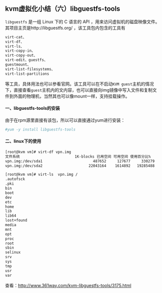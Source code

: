## kvm虚拟化小结（六）libguestfs-tools


`libguestfs` 是一组 Linux 下的 C 语言的 API ，用来访问虚拟机的磁盘映像文件。其项目主页是http://libguestfs.org/ ，该工具包内包含的工具有

```bash
virt-cat、
virt-df、
virt-ls、
virt-copy-in、
virt-copy-out、
virt-edit、guestfs、
guestmount、
virt-list-filesystems、
virt-list-partitions
```
等工具，具体用法也可以参看官网。该工具可以在不启动`KVM guest`主机的情况下，直接查看`guest`主机内的文内容，也可以直接向img镜像中写入文件和复制文件到外面的物理机，当然其也可以像mount一样，支持挂载操作。


#### 一、libguestfs-tools的安装

由于在rpm源里直接有该包，所以可以直接通过yum进行安装：

```bash
#yum -y install libguestfs-tools
```

#### 二、linux下的使用

```bash
[root@kvm vm]# virt-df vpn.img
文件系统                         1K-blocks 已用空间 可用空间 使用百分比%
vpn.img:/dev/sda1                       487652     127677     330279   27%
vpn.img:/dev/sda2                     22043164    1614892   19285488    8%

[root@kvm vm]# virt-ls  vpn.img /
.autofsck
.pki
bin
boot
dev
etc
home
lib
lib64
lost+found
media
mnt
opt
proc
root
sbin
selinux
srv
sys
tmp
usr
var
```



查看：http://www.361way.com/kvm-libguestfs-tools/3175.html


